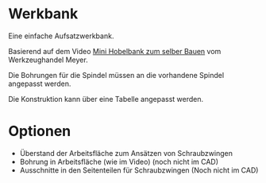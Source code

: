 # Werkbank
Eine einfache Aufsatzwerkbank.

Basierend auf dem Video [Mini Hobelbank zum selber 
Bauen](https://www.youtube.com/watch?v=Kl4wZBgf0S8) vom Werkzeughandel Meyer.

Die Bohrungen für die Spindel müssen an die vorhandene Spindel angepasst 
werden.

Die Konstruktion kann über eine Tabelle angepasst werden.

# Optionen

 -  Überstand der Arbeitsfläche zum Ansätzen von Schraubzwingen
 -  Bohrung in Arbeitsfläche (wie im Video) (noch nicht im CAD)
 -  Ausschnitte in den Seitenteilen für Schraubzwingen (Noch nicht im CAD) 
